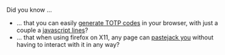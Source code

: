 Did you know ...

- ... that you can easily [generate TOTP codes](totp.html) in your browser, with just a couple a [javascript lines](https://github.com/turistu/totp-in-javascript/blob/main/totp.js)?
- ... that when using firefox on X11, any page can [pastejack you](https://github.com/turistu/odds-n-ends/blob/main/firefox/pastejack.md) without having to interact with it in any way? 
